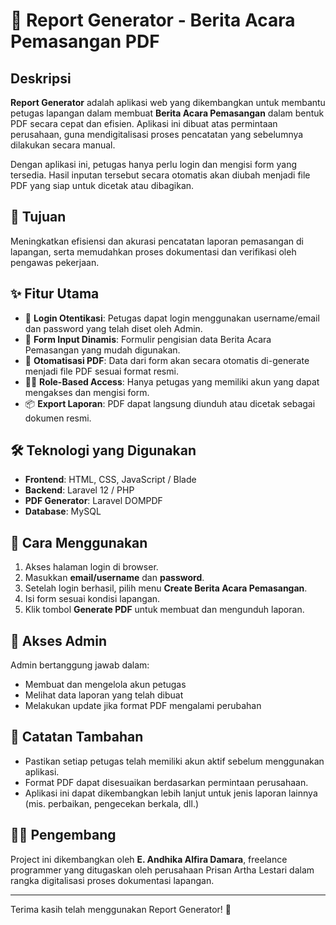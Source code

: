 # 📄 Report Generator - Berita Acara Pemasangan PDF

## Deskripsi

**Report Generator** adalah aplikasi web yang dikembangkan untuk membantu petugas lapangan dalam membuat **Berita Acara Pemasangan** dalam bentuk PDF secara cepat dan efisien. Aplikasi ini dibuat atas permintaan perusahaan, guna mendigitalisasi proses pencatatan yang sebelumnya dilakukan secara manual.

Dengan aplikasi ini, petugas hanya perlu login dan mengisi form yang tersedia. Hasil inputan tersebut secara otomatis akan diubah menjadi file PDF yang siap untuk dicetak atau dibagikan.

## 🎯 Tujuan

Meningkatkan efisiensi dan akurasi pencatatan laporan pemasangan di lapangan, serta memudahkan proses dokumentasi dan verifikasi oleh pengawas pekerjaan.

## ✨ Fitur Utama

- 🔐 **Login Otentikasi**: Petugas dapat login menggunakan username/email dan password yang telah diset oleh Admin.
- 📝 **Form Input Dinamis**: Formulir pengisian data Berita Acara Pemasangan yang mudah digunakan.
- 📄 **Otomatisasi PDF**: Data dari form akan secara otomatis di-generate menjadi file PDF sesuai format resmi.
- 👨‍💼 **Role-Based Access**: Hanya petugas yang memiliki akun yang dapat mengakses dan mengisi form.
- 📦 **Export Laporan**: PDF dapat langsung diunduh atau dicetak sebagai dokumen resmi.

## 🛠️ Teknologi yang Digunakan

- **Frontend**: HTML, CSS, JavaScript / Blade
- **Backend**: Laravel 12 / PHP
- **PDF Generator**: Laravel DOMPDF
- **Database**: MySQL

## 🚀 Cara Menggunakan

1. Akses halaman login di browser.
2. Masukkan **email/username** dan **password**.
3. Setelah login berhasil, pilih menu **Create Berita Acara Pemasangan**.
4. Isi form sesuai kondisi lapangan.
5. Klik tombol **Generate PDF** untuk membuat dan mengunduh laporan.

## 🔐 Akses Admin

Admin bertanggung jawab dalam:
- Membuat dan mengelola akun petugas
- Melihat data laporan yang telah dibuat
- Melakukan update jika format PDF mengalami perubahan

## 📌 Catatan Tambahan

- Pastikan setiap petugas telah memiliki akun aktif sebelum menggunakan aplikasi.
- Format PDF dapat disesuaikan berdasarkan permintaan perusahaan.
- Aplikasi ini dapat dikembangkan lebih lanjut untuk jenis laporan lainnya (mis. perbaikan, pengecekan berkala, dll.)

## 👨‍💻 Pengembang

Project ini dikembangkan oleh **E. Andhika Alfira Damara**, freelance programmer yang ditugaskan oleh perusahaan Prisan Artha Lestari dalam rangka digitalisasi proses dokumentasi lapangan.

---

Terima kasih telah menggunakan Report Generator! 🎉
